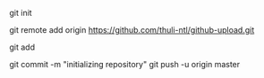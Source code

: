 git init

git remote add origin https://github.com/thuli-ntl/github-upload.git

git add 

git commit -m "initializing repository"
git push -u origin master
